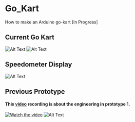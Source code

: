 # Go_Kart
How to make an Arduino go-kart [In Progress] 

## Current Go Kart
![Alt Text](https://github.com/jimenezjose/Go_Kart/blob/master/images/current_go_kart.JPG)
![Alt Text](https://github.com/jimenezjose/Go_Kart/blob/master/images/Rear_sprocket.jpeg)

## Speedometer Display
![Alt Text](https://github.com/jimenezjose/Go_Kart/blob/master/images/SpeedometerGUI%20screenshot.png)

## Previous Prototype
#### This [video](https://www.youtube.com/channel/UCbjWL-dwOju9F-2Tt2TZt5A) recording is about the engineering in prototype 1.
[![Watch the video](https://github.com/jimenezjose/goKart/blob/master/images/go-kart%20Video%20IMG.png)](https://www.youtube.com/watch?v=avXZHpkTMmc&feature=youtu.be)
![Alt Text](https://github.com/jimenezjose/Go_Kart/blob/master/images/old_go_kart.jpeg)

